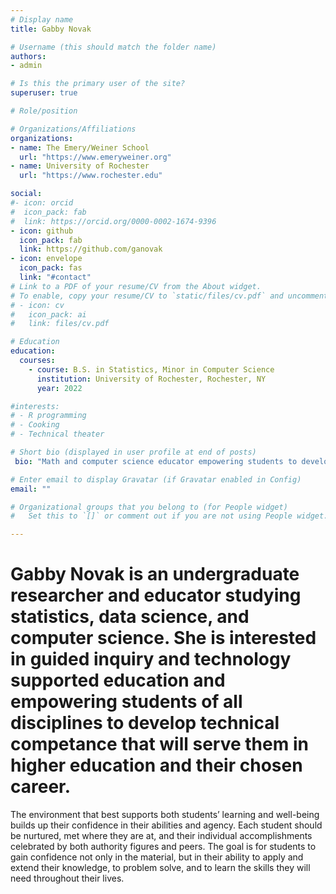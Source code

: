 ```yaml
---
# Display name
title: Gabby Novak

# Username (this should match the folder name)
authors:
- admin

# Is this the primary user of the site?
superuser: true

# Role/position

# Organizations/Affiliations
organizations:
- name: The Emery/Weiner School
  url: "https://www.emeryweiner.org"
- name: University of Rochester
  url: "https://www.rochester.edu"

social:
#- icon: orcid
#  icon_pack: fab
#  link: https://orcid.org/0000-0002-1674-9396
- icon: github
  icon_pack: fab
  link: https://github.com/ganovak
- icon: envelope
  icon_pack: fas
  link: "#contact"
# Link to a PDF of your resume/CV from the About widget.
# To enable, copy your resume/CV to `static/files/cv.pdf` and uncomment the lines below.
# - icon: cv
#   icon_pack: ai
#   link: files/cv.pdf

# Education
education:
  courses: 
    - course: B.S. in Statistics, Minor in Computer Science
      institution: University of Rochester, Rochester, NY
      year: 2022

#interests:
# - R programming
# - Cooking
# - Technical theater

# Short bio (displayed in user profile at end of posts)
 bio: "Math and computer science educator empowering students to develop critical thinking and problem solving skills and technical competence"

# Enter email to display Gravatar (if Gravatar enabled in Config)
email: ""

# Organizational groups that you belong to (for People widget)
#   Set this to `[]` or comment out if you are not using People widget.

---
```


# Gabby Novak is an undergraduate researcher and educator studying statistics, data science, and computer science. She is interested in guided inquiry and technology supported education and empowering students of all disciplines to develop technical competance that will serve them in higher education and their chosen career. 

The environment that best supports both students’ learning and well-being builds up their confidence in their abilities and agency. Each student should be nurtured, met where they are at, and their individual accomplishments celebrated by both authority figures and peers. The goal is for students to gain confidence not only in the material, but in their ability to apply and extend their knowledge, to problem solve, and to learn the skills they will need throughout their lives.
